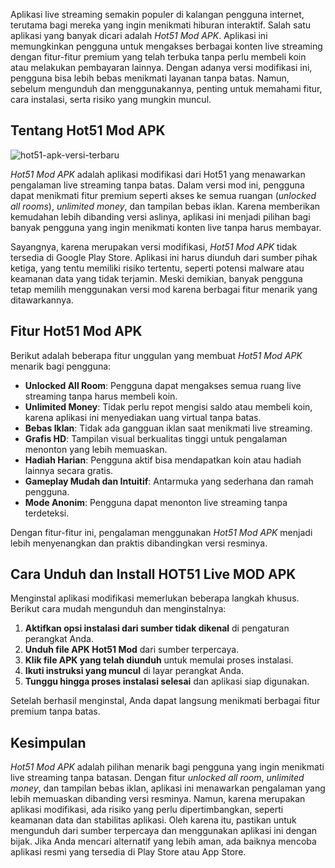 Aplikasi live streaming semakin populer di kalangan pengguna internet, terutama bagi mereka yang ingin menikmati hiburan interaktif. Salah satu aplikasi yang banyak dicari adalah *Hot51 Mod APK*. Aplikasi ini memungkinkan pengguna untuk mengakses berbagai konten live streaming dengan fitur-fitur premium yang telah terbuka tanpa perlu membeli koin atau melakukan pembayaran lainnya. Dengan adanya versi modifikasi ini, pengguna bisa lebih bebas menikmati layanan tanpa batas. Namun, sebelum mengunduh dan menggunakannya, penting untuk memahami fitur, cara instalasi, serta risiko yang mungkin muncul.

## Tentang Hot51 Mod APK

![hot51-apk-versi-terbaru](https://github.com/user-attachments/assets/122b0a1f-979d-4d68-98cf-4a538d430f91)

*Hot51 Mod APK* adalah aplikasi modifikasi dari Hot51 yang menawarkan pengalaman live streaming tanpa batas. Dalam versi mod ini, pengguna dapat menikmati fitur premium seperti akses ke semua ruangan (*unlocked all rooms*), *unlimited money*, dan tampilan bebas iklan. Karena memberikan kemudahan lebih dibanding versi aslinya, aplikasi ini menjadi pilihan bagi banyak pengguna yang ingin menikmati konten live tanpa harus membayar.

Sayangnya, karena merupakan versi modifikasi, *Hot51 Mod APK* tidak tersedia di Google Play Store. Aplikasi ini harus diunduh dari sumber pihak ketiga, yang tentu memiliki risiko tertentu, seperti potensi malware atau keamanan data yang tidak terjamin. Meski demikian, banyak pengguna tetap memilih menggunakan versi mod karena berbagai fitur menarik yang ditawarkannya.

## Fitur Hot51 Mod APK

Berikut adalah beberapa fitur unggulan yang membuat *Hot51 Mod APK* menarik bagi pengguna:

- **Unlocked All Room**: Pengguna dapat mengakses semua ruang live streaming tanpa harus membeli koin.
- **Unlimited Money**: Tidak perlu repot mengisi saldo atau membeli koin, karena aplikasi ini menyediakan uang virtual tanpa batas.
- **Bebas Iklan**: Tidak ada gangguan iklan saat menikmati live streaming.
- **Grafis HD**: Tampilan visual berkualitas tinggi untuk pengalaman menonton yang lebih memuaskan.
- **Hadiah Harian**: Pengguna aktif bisa mendapatkan koin atau hadiah lainnya secara gratis.
- **Gameplay Mudah dan Intuitif**: Antarmuka yang sederhana dan ramah pengguna.
- **Mode Anonim**: Pengguna dapat menonton live streaming tanpa terdeteksi.

Dengan fitur-fitur ini, pengalaman menggunakan *Hot51 Mod APK* menjadi lebih menyenangkan dan praktis dibandingkan versi resminya.

## Cara Unduh dan Install HOT51 Live MOD APK

Menginstal aplikasi modifikasi memerlukan beberapa langkah khusus. Berikut cara mudah mengunduh dan menginstalnya:

1. **Aktifkan opsi instalasi dari sumber tidak dikenal** di pengaturan perangkat Anda.
2. **Unduh file APK Hot51 Mod** dari sumber terpercaya.
3. **Klik file APK yang telah diunduh** untuk memulai proses instalasi.
4. **Ikuti instruksi yang muncul** di layar perangkat Anda.
5. **Tunggu hingga proses instalasi selesai** dan aplikasi siap digunakan.

Setelah berhasil menginstal, Anda dapat langsung menikmati berbagai fitur premium tanpa batas.

## Kesimpulan

*Hot51 Mod APK* adalah pilihan menarik bagi pengguna yang ingin menikmati live streaming tanpa batasan. Dengan fitur *unlocked all room*, *unlimited money*, dan tampilan bebas iklan, aplikasi ini menawarkan pengalaman yang lebih memuaskan dibanding versi resminya. Namun, karena merupakan aplikasi modifikasi, ada risiko yang perlu dipertimbangkan, seperti keamanan data dan stabilitas aplikasi. Oleh karena itu, pastikan untuk mengunduh dari sumber terpercaya dan menggunakan aplikasi ini dengan bijak. Jika Anda mencari alternatif yang lebih aman, ada baiknya mencoba aplikasi resmi yang tersedia di Play Store atau App Store.
